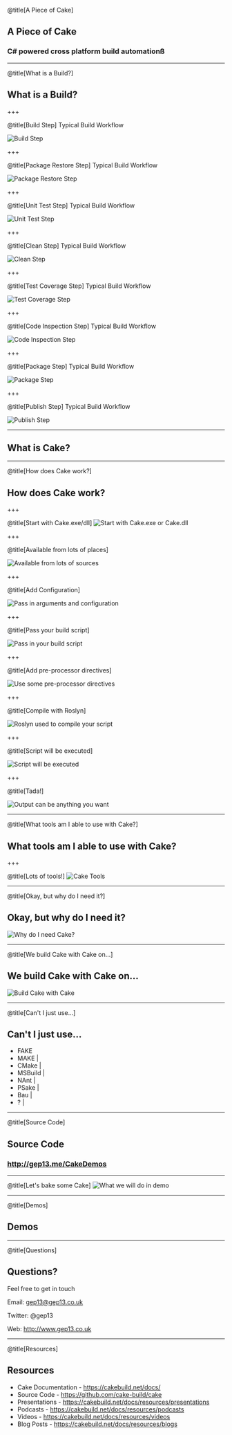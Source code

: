@title[A Piece of Cake]

## A Piece of Cake
### C# powered cross platform build automationß

---

@title[What is a Build?]
## What is a Build?

+++

@title[Build Step]
Typical Build Workflow

<!-- .slide: data-background-transition="none" -->
![Build Step](assets/images/build-workflow-1.png)

+++

@title[Package Restore Step]
Typical Build Workflow

<!-- .slide: data-background-transition="none" -->
![Package Restore Step](assets/images/build-workflow-2.png)

+++

@title[Unit Test Step]
Typical Build Workflow

<!-- .slide: data-background-transition="none" -->
![Unit Test Step](assets/images/build-workflow-3.png)

+++

@title[Clean Step]
Typical Build Workflow

<!-- .slide: data-background-transition="none" -->
![Clean Step](assets/images/build-workflow-4.png)

+++

@title[Test Coverage Step]
Typical Build Workflow

<!-- .slide: data-background-transition="none" -->
![Test Coverage Step](assets/images/build-workflow-5.png)

+++

@title[Code Inspection Step]
Typical Build Workflow

<!-- .slide: data-background-transition="none" -->
![Code Inspection Step](assets/images/build-workflow-6.png)

+++

@title[Package Step]
Typical Build Workflow

<!-- .slide: data-background-transition="none" -->
![Package Step](assets/images/build-workflow-7.png)

+++

@title[Publish Step]
Typical Build Workflow

<!-- .slide: data-background-transition="none" -->
![Publish Step](assets/images/build-workflow-8.png)

---

## What is Cake?

---

@title[How does Cake work?]
## How does Cake work?

+++

@title[Start with Cake.exe/dll]
![Start with Cake.exe or Cake.dll](assets/images/how-does-cake-work-1.png)

+++

@title[Available from lots of places]
<!-- .slide: data-background-transition="none" -->
![Available from lots of sources](assets/images/how-does-cake-work-2.png)

+++

@title[Add Configuration]
<!-- .slide: data-background-transition="none" -->
![Pass in arguments and configuration](assets/images/how-does-cake-work-3.png)

+++

@title[Pass your build script]
<!-- .slide: data-background-transition="none" -->
![Pass in your build script](assets/images/how-does-cake-work-4.png)

+++

@title[Add pre-processor directives]
<!-- .slide: data-background-transition="none" -->
![Use some pre-processor directives](assets/images/how-does-cake-work-5.png)

+++

@title[Compile with Roslyn]
<!-- .slide: data-background-transition="none" -->
![Roslyn used to compile your script](assets/images/how-does-cake-work-6.png)

+++

@title[Script will be executed]
<!-- .slide: data-background-transition="none" -->
![Script will be executed](assets/images/how-does-cake-work-7.png)

+++

@title[Tada!]
<!-- .slide: data-background-transition="none" -->
![Output can be anything you want](assets/images/how-does-cake-work-8.png)

---

@title[What tools am I able to use with Cake?]
## What tools am I able to use with Cake?

+++

@title[Lots of tools!]
![Cake Tools](assets/images/tools-you-can-use-with-cake.png)

---

@title[Okay, but why do I need it?]
## Okay, but why do I need it?

![Why do I need Cake?](assets/images/but-why-do-i-need-it.png)

---

@title[We build Cake with Cake on...]
## We build Cake with Cake on...

![Build Cake with Cake](assets/images/build-cake-with-cake.png)

---

@title[Can't I just use...]
## Can't I just use...

- FAKE
- MAKE |
- CMake |
- MSBuild |
- NAnt |
- PSake |
- Bau |
- ? |

---

@title[Source Code]
## Source Code
### http://gep13.me/CakeDemos

---

@title[Let's bake some Cake]
![What we will do in demo](assets/images/what-we-will-do-in-demo.png)

---

@title[Demos]
## Demos

---

@title[Questions]
## Questions?

Feel free to get in touch

Email: gep13@gep13.co.uk

Twitter: @gep13

Web: http://www.gep13.co.uk

---

@title[Resources]
## Resources

* Cake Documentation - https://cakebuild.net/docs/
* Source Code - https://github.com/cake-build/cake
* Presentations - https://cakebuild.net/docs/resources/presentations
* Podcasts - https://cakebuild.net/docs/resources/podcasts
* Videos - https://cakebuild.net/docs/resources/videos
* Blog Posts - https://cakebuild.net/docs/resources/blogs